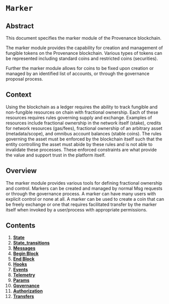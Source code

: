 # `Marker`

## Abstract

This document specifies the marker module of the Provenance blockchain.

The marker module provides the capability for creation and management of
fungible tokens on the Provenance blockchain.  Various types of tokens can
be represented including standard coins and restricted coins (securities).

Further the marker module allows for coins to be fixed upon creation or
managed by an identified list of accounts, or through the governance
proposal process.
## Context

Using the blockchain as a ledger requires the ability to track fungible and non-fungible resources on chain with
fractional ownership.  Each of these resources requires rules governing supply and exchange.  Examples of resources
include fractional ownership in the network itself (stake), credits for network resources (gas/fees), fractional
ownership of an arbitrary asset (metadata/scope), and omnibus account balances (stable coins).  The rules governing the
asset must be enforced by the blockchain itself such that the entity controlling the asset must abide by these
rules and is not able to invalidate these processes.  These enforced constraints are what provide the value and
support trust in the platform itself.

## Overview

The marker module provides various tools for defining fractional ownership and control.  Markers can be created and
managed by normal Msg requests or through the governance process.  A marker can have many users with explicit control
or none at all.  A marker can be used to create a coin that can be freely exchange or one that requires facilitated
transfer by the marker itself when invoked by a user/process with appropriate permissions.

## Contents

1. **[State](01_state.md)**
1. **[State_transitions](02_state_transitions.md)**
1. **[Messages](03_messages.md)**
1. **[Begin Block](04_begin_block.md)**
1. **[End Block](05_end_block.md)**
1. **[Hooks](06_hooks.md)**
1. **[Events](07_events.md)**
1. **[Telemetry](08_telemetry.md)**
1. **[Params](09_params.md)**
1. **[Governance](10_governance.md)**
1. **[Authorization](11_authorization.md)**
1. **[Transfers](12_transfers.md)**
